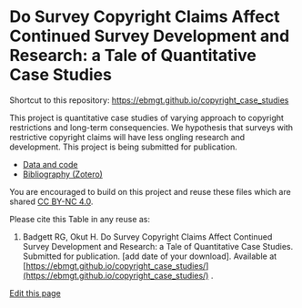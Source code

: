<!-- put the HTML code in README.md rather than index.html -->
<h1>Do Survey Copyright Claims Affect Continued Survey Development and Research: a Tale of Quantitative Case Studies</h1>

Shortcut to this repository: <a href="https://ebmgt.github.io/copyright_case_studies">https://ebmgt.github.io/copyright_case_studies</a>

This project is quantitative case studies of varying approach to copyright restrictions and long-term consequencies. We hypothesis that surveys with restrictive copyright claims will have less ongling research and development. This project is being submitted for publication.

<ul>
  <!-- <li><a href="https://github.com/ebmgt/copyright_case_studies/tree/main/methods">Methods</a></li>-->
  <li><a href="https://github.com/ebmgt/copyright_case_studies/tree/main/data_and_code">Data and code</a></li>
  <li><a href="https://www.zotero.org/groups/612700/thriving.worksites/collections/R5HZDWFW">Bibliography (Zotero)</a></li>
</ul>

You are encouraged to build on this project and reuse these files which are shared [CC BY-NC 4.0](https://creativecommons.org/licenses/by-nc/4.0/). 

Please cite this Table in any reuse as:
1. Badgett RG, Okut H. Do Survey Copyright Claims Affect Continued Survey Development and Research: a Tale of Quantitative Case Studies. Submitted for publication. [add date of your download]. Available at [https://ebmgt.github.io/copyright_case_studies/](https://ebmgt.github.io/copyright_case_studies/) .

<div><a href="https://github.com/ebmgt/ebmgt.github.io/edit/master/copyright_case_studies/README.md">Edit this page</a></div>
